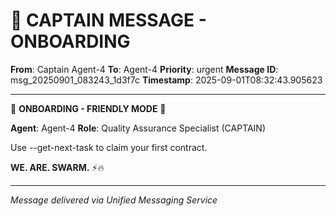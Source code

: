 # 🚨 CAPTAIN MESSAGE - ONBOARDING

**From**: Captain Agent-4
**To**: Agent-4
**Priority**: urgent
**Message ID**: msg_20250901_083243_1d3f7c
**Timestamp**: 2025-09-01T08:32:43.905623

---

🎯 **ONBOARDING - FRIENDLY MODE** 🎯

**Agent**: Agent-4
**Role**: Quality Assurance Specialist (CAPTAIN)

Use --get-next-task to claim your first contract.

**WE. ARE. SWARM.** ⚡️🔥

---
*Message delivered via Unified Messaging Service*
